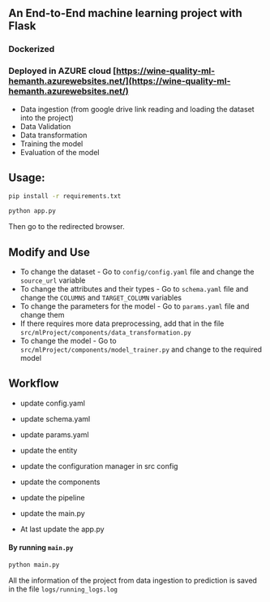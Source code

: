 ## An End-to-End machine learning project with Flask

### Dockerized
### Deployed in AZURE cloud [https://wine-quality-ml-hemanth.azurewebsites.net/](https://wine-quality-ml-hemanth.azurewebsites.net/)

- Data ingestion (from google drive link reading and loading the dataset into the project)
- Data Validation
- Data transformation
- Training the model
- Evaluation of the model

## Usage:
```bash
pip install -r requirements.txt
```
```bash
python app.py
```
Then go to the redirected browser.

## Modify and Use
- To change the dataset - Go to `config/config.yaml` file and change the ```source_url``` variable
- To change the attributes and their types - Go to `schema.yaml` file and change the ```COLUMNS``` and ```TARGET_COLUMN``` variables
- To change the parameters for the model - Go to `params.yaml` file and change them
- If there requires more data preprocessing, add that in the file `src/mlProject/components/data_transformation.py`
- To change the model - Go to `src/mlProject/components/model_trainer.py` and change to the required model

## Workflow
- update config.yaml
- update schema.yaml
- update params.yaml
- update the entity
- update the configuration manager in src config
- update the components
- update the pipeline
- update the main.py

- At last update the app.py

#### By running `main.py`
```bash
python main.py
```
All the information of the project from data ingestion to prediction is saved in the file `logs/running_logs.log`
